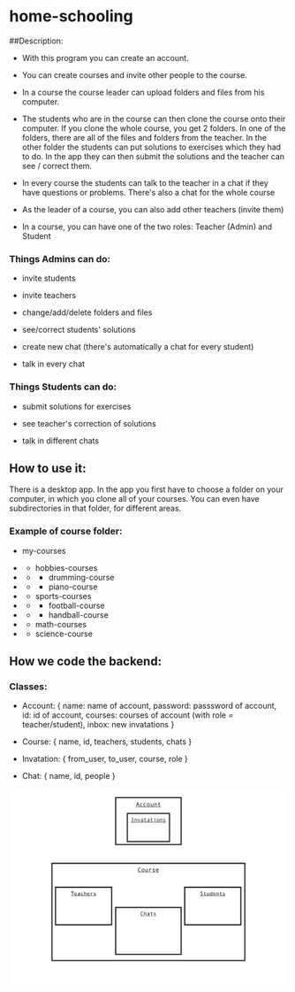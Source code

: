 # home-schooling

##Description:

- With this program you can create an account.
- You can create courses and invite other people to the course.
- In a course the course leader can upload folders and files from his computer.
- The students who are in the course can then clone the course onto their computer.
  If you clone the whole course, you get 2 folders. In one of the folders, there are all of the
  files and folders from the teacher. In the other folder the students can put solutions to exercises
  which they had to do. In the app they can then submit the solutions and the teacher can see / correct
  them.
- In every course the students can  talk to the teacher in a chat if they have questions or problems.
  There's also a chat for the whole course

- As the leader of a course, you can also add other teachers (invite them)

- In a course, you can have one of the two roles: Teacher (Admin) and Student

### Things Admins can do:

- invite students

- invite teachers

- change/add/delete folders and files

- see/correct students' solutions

- create new chat (there's automatically a chat for every student)

- talk in every chat

### Things Students can do:

- submit solutions for exercises

- see teacher's correction of solutions

- talk in different chats

## How to use it:

There is a desktop app. In the app you first have to choose a folder on your computer, in which you
clone all of your courses. You can even have subdirectories in that folder, for different areas.

### Example of course folder:

- my-courses

- - hobbies-courses

- - - drumming-course

- - - piano-course

- - sports-courses

- - - football-course

- - - handball-course

- - math-courses

- - science-course



## How we code the backend:

### Classes:

- Account: {
    name: name of account,
    password: passsword of account,
    id: id of account,
    courses: courses of account (with role = teacher/student),
    inbox: new invatations
}

- Course: {
    name,
    id,
    teachers,
    students,
    chats
}

- Invatation: {
    from_user,
    to_user,
    course,
    role
}

- Chat: {
    name,
    id,
    people
}

![classes-diagram](diagram.png)
